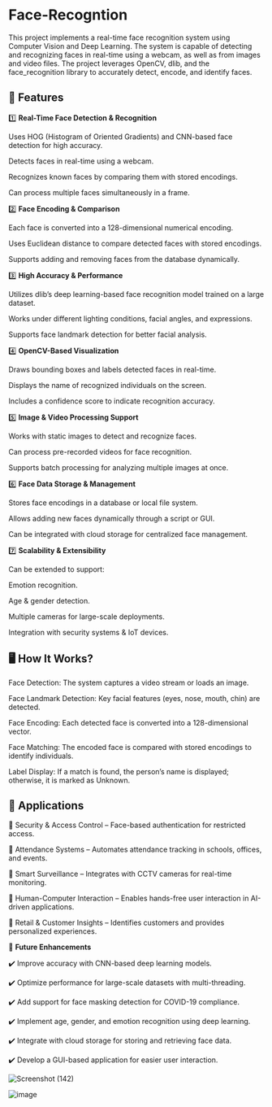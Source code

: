 # Face-Recogntion

This project implements a real-time face recognition system using Computer Vision and Deep Learning. The system is capable of detecting and recognizing faces in real-time using a webcam, as well as from images and video files. The project leverages OpenCV, dlib, and the face_recognition library to accurately detect, encode, and identify faces.

## 🔹 Features

1️⃣ **Real-Time Face Detection & Recognition**

Uses HOG (Histogram of Oriented Gradients) and CNN-based face detection for high accuracy.

Detects faces in real-time using a webcam.

Recognizes known faces by comparing them with stored encodings.

Can process multiple faces simultaneously in a frame.

2️⃣ **Face Encoding & Comparison**

Each face is converted into a 128-dimensional numerical encoding.

Uses Euclidean distance to compare detected faces with stored encodings.

Supports adding and removing faces from the database dynamically.

3️⃣ **High Accuracy & Performance**

Utilizes dlib’s deep learning-based face recognition model trained on a large dataset.

Works under different lighting conditions, facial angles, and expressions.

Supports face landmark detection for better facial analysis.

4️⃣ **OpenCV-Based Visualization**

Draws bounding boxes and labels detected faces in real-time.

Displays the name of recognized individuals on the screen.

Includes a confidence score to indicate recognition accuracy.

5️⃣ **Image & Video Processing Support**

Works with static images to detect and recognize faces.

Can process pre-recorded videos for face recognition.

Supports batch processing for analyzing multiple images at once.

6️⃣ **Face Data Storage & Management**

Stores face encodings in a database or local file system.

Allows adding new faces dynamically through a script or GUI.

Can be integrated with cloud storage for centralized face management.

7️⃣ **Scalability & Extensibility**

Can be extended to support:

Emotion recognition.

Age & gender detection.

Multiple cameras for large-scale deployments.

Integration with security systems & IoT devices.

## 🖥️ How It Works?

Face Detection: The system captures a video stream or loads an image.

Face Landmark Detection: Key facial features (eyes, nose, mouth, chin) are detected.

Face Encoding: Each detected face is converted into a 128-dimensional vector.

Face Matching: The encoded face is compared with stored encodings to identify individuals.

Label Display: If a match is found, the person’s name is displayed; otherwise, it is marked as Unknown.

## 📌 Applications

🔹 Security & Access Control – Face-based authentication for restricted access.

🔹 Attendance Systems – Automates attendance tracking in schools, offices, and events.

🔹 Smart Surveillance – Integrates with CCTV cameras for real-time monitoring.

🔹 Human-Computer Interaction – Enables hands-free user interaction in AI-driven applications.

🔹 Retail & Customer Insights – Identifies customers and provides personalized experiences.


🔧 **Future Enhancements**

✔️ Improve accuracy with CNN-based deep learning models.

✔️ Optimize performance for large-scale datasets with multi-threading.

✔️ Add support for face masking detection for COVID-19 compliance.

✔️ Implement age, gender, and emotion recognition using deep learning.

✔️ Integrate with cloud storage for storing and retrieving face data.

✔️ Develop a GUI-based application for easier user interaction.

![Screenshot (142)](https://github.com/user-attachments/assets/61826556-f5b5-4270-8459-6f6186914486)


![image](https://github.com/user-attachments/assets/bd97c86f-8ffe-4415-81a2-93e8db5d9d38)

